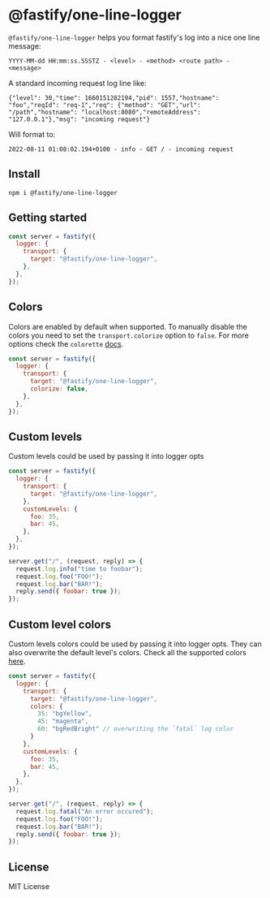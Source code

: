 <a id="@fastify/one-line-logger"></a>
# @fastify/one-line-logger

`@fastify/one-line-logger` helps you format fastify's log into a nice one line message:

```
YYYY-MM-dd HH:mm:ss.SSSTZ - <level> - <method> <route path> - <message>
```

A standard incoming request log line like:

```
{"level": 30,"time": 1660151282194,"pid": 1557,"hostname": "foo","reqId": "req-1","req": {"method": "GET","url": "/path","hostname": "localhost:8080","remoteAddress": "127.0.0.1"},"msg": "incoming request"}
```

Will format to:

```
2022-08-11 01:08:02.194+0100 - info - GET / - incoming request
```

<a id="install"></a>
## Install

```
npm i @fastify/one-line-logger
```

<a id="getting-started"></a>
## Getting started

```js
const server = fastify({
  logger: {
    transport: {
      target: "@fastify/one-line-logger",
    },
  },
});
```

## Colors

Colors are enabled by default when supported. To manually disable the colors you need to set the `transport.colorize` option to `false`. For more options check the `colorette` [docs](https://github.com/jorgebucaran/colorette?tab=readme-ov-file#environment).

```js
const server = fastify({
  logger: {
    transport: {
      target: "@fastify/one-line-logger",
      colorize: false,
    },
  },
});
```


## Custom levels

Custom levels could be used by passing it into logger opts

```js
const server = fastify({
  logger: {
    transport: {
      target: "@fastify/one-line-logger",
    },
    customLevels: {
      foo: 35,
      bar: 45,
    },
  },
});

server.get("/", (request, reply) => {
  request.log.info("time to foobar");
  request.log.foo("FOO!");
  request.log.bar("BAR!");
  reply.send({ foobar: true });
});
```

## Custom level colors

Custom levels colors could be used by passing it into logger opts. They can also overwrite the default level's colors. Check all the supported colors [here](https://github.com/jorgebucaran/colorette?tab=readme-ov-file#supported-colors).

```js
const server = fastify({
  logger: {
    transport: {
      target: "@fastify/one-line-logger",
      colors: {
        35: "bgYellow",
        45: "magenta",
        60: "bgRedBright" // overwriting the `fatal` log color
      }
    },
    customLevels: {
      foo: 35,
      bar: 45,
    },
  },
});

server.get("/", (request, reply) => {
  request.log.fatal("An error occured");
  request.log.foo("FOO!");
  request.log.bar("BAR!");
  reply.send({ foobar: true });
});
```

<a id="license"></a>
## License

MIT License
